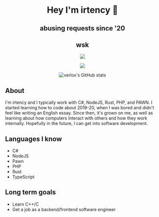 <div align="center">

# Hey I'm irtency 👋
## abusing requests since '20
## wsk

![](https://komarev.com/ghpvc/?username=irtencytalent&color=blueviolet)

<img src="https://discord.c99.nl/widget/theme-1/656883876651728946.png"></img>

![verlox's GitHub stats](https://github-readme-stats-git-masterrstaa-rickstaa.vercel.app/api?username=irtencytalent&show_icons=true&theme=radical)

</div>

## About
I'm irtency and I typically work with C#, NodeJS, Rust, PHP, and PAWN. I started learning how to code about 2019-20, when I was bored and didn't feel like writing an English essay. Since then, it's grown on me, as well as learning about how computers interact with others and how they work internally. Hopefully in the future, I can get into software development.
<!--
## Current projects
* [Veylib](https://github.com/verlox/Veylib) - Library for C# applications
* [VeyAPI](https://github.com/verlox/VeyAPI) - The API my site runs off of and the auth piggy backs on
* [ServerMonitor](https://github.com/verlox/ServerMonitor) - A typescript server monitor with support for Twilio (SMS) and Discord webhooks for alerts with customizable thresholds
--->
## Languages I know
* C#
* NodeJS
* Pawn
* PHP
* Rust
* TypeScript

## Long term goals
* Learn C++/C
* Get a job as a backend/frontend software engineer
<!--
## Disclaimer
All the code and projects provided (to you, from me) are strictly for educational purposes. I do not encourage use of any of my projects, and they are simply to be used as a proof-of-concept.-->
